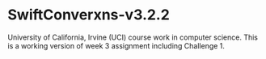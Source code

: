 # SwiftConverxns-v3.2.2
University of California, Irvine (UCI) course work in computer science. This is a working version of week 3 assignment including Challenge 1.

